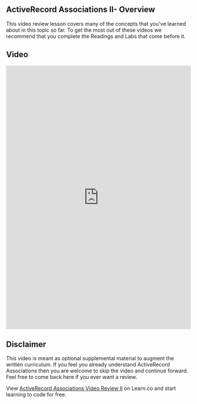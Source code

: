 ## ActiveRecord Associations II- Overview

This video review lesson covers many of the concepts that you've learned about in this topic so far. To get the most out of these videos we recommend that you complete the Readings and Labs that come before it. 

## Video
<iframe width="100%" height="720" src="https://www.youtube.com/embed/l9JCzNN2Z2U?rel=0&amp;showinfo=0" frameborder="0" allowfullscreen></iframe>

## Disclaimer
This video is meant as optional supplemental material to augment the written curriculum. If you feel you already understand ActiveRecord Associations then you are welcome to skip the video and continue forward. Feel free to come back here if you ever want a review.

<p class='util--hide'>View <a href='https://learn.co/lessons/activerecord-associations-video-review-ii'>ActiveRecord Associations Video Review II</a> on Learn.co and start learning to code for free.</p>
